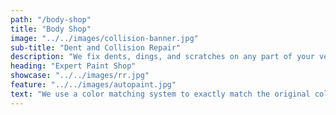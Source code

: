 ```yaml
---
path: "/body-shop"
title: "Body Shop"
image: "../../images/collision-banner.jpg"
sub-title: "Dent and Collision Repair"
description: "We fix dents, dings, and scratches on any part of your vehicle. Our experts also polish headlights, remove mold, and restore headlights that may have been polluted. Plus, we fix rusted spots on older cars. Call us today to discuss any and all of your body repair needs."
heading: "Expert Paint Shop"
showcase: "../../images/rr.jpg"
feature: "../../images/autopaint.jpg"
text: "We use a color matching system to exactly match the original color of your vehicle for a seamless finish. Our experts can also blend paints to create a more exact match as needed, and of course we can also apply totally new colors upon request. Any car, Any color!"
---
```

